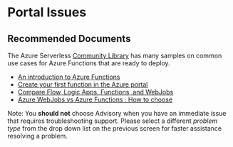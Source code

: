 <properties
	pageTitle="Portal Issues"
	description="Portal Issues"
	service="microsoft.web"
	resource="functions"
	authors="cts-shrahman, cts-shrahman"
    ms.author="shrahman,benperk"
	displayOrder="12"
	selfHelpType="generic"
	supportTopicIds="32592925"
	resourceTags=""
	productPesIds="16072"
	cloudEnvironments="public, Fairfax"
	articleId="31a39167-203b-41de-b82a-77d3804db42f"
/>

# Portal Issues

## **Recommended Documents**

The Azure Serverless [Community Library](https://serverlesslibrary.net/) has many samples on common use cases for Azure Functions that are ready to deploy.<br>

* [An introduction to Azure Functions](https://docs.microsoft.com/azure/azure-functions/functions-overview)<br>
* [Create your first function in the Azure portal](https://docs.microsoft.com/azure/azure-functions/functions-create-first-azure-function)<br>
* [Compare Flow, Logic Apps, Functions, and WebJobs](https://docs.microsoft.com/azure/azure-functions/functions-compare-logic-apps-ms-flow-webjobs)<br>
* [Azure WebJobs vs Azure Functions : How to choose](https://stackoverflow.com/questions/36610952/azure-webjobs-vs-azure-functions-how-to-choose)<br>

Note: You **should not** choose Advisory when you have an immediate issue that requires troubleshooting support. Please select a different *problem type* from the drop down list on the previous screen for faster assistance resolving a problem.



